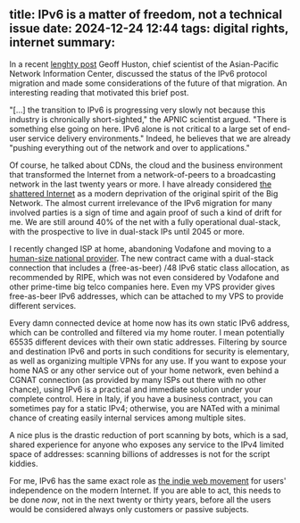 title: IPv6 is a matter of freedom, not a technical issue
date: 2024-12-24 12:44
tags: digital rights, internet
summary: 
---

In a recent [lenghty
post](https://blog.apnic.net/2024/10/22/the-ipv6-transition/) Geoff Huston,
chief scientist of the Asian-Pacific Network Information Center, discussed the
status of the IPv6 protocol migration and made some considerations of the future
of that migration. An interesting reading that motivated this brief post.

"[...] the transition to IPv6 is progressing very slowly not because this
industry is chronically short-sighted," the APNIC scientist argued. "There is
something else  going on here. IPv6 alone is not critical to a large set of
end-user  service delivery environments."  Indeed, he believes that we are
already "pushing everything out of the network and over to applications."

Of course, he talked about CDNs, the cloud and the business environment that
transformed the Internet from a network-of-peers to a broadcasting network in
the last twenty years or more. I have already considered [the shattered
Internet](https://lovergine.com/the-shattered-internet.html) as a modern
deprivation of the original spirit of the Big Network. The almost current
irrelevance of the IPv6 migration for many involved parties is a sign of time
and again proof of such a kind of drift for me. We are still around 40% of the
net with a fully operational dual-stack, with the prospective to live in
dual-stack IPs until 2045 or more.

I recently changed ISP at home, abandoning Vodafone and moving to a [human-size
national provider](https://www.ehiweb.it/). The new contract came with a
dual-stack connection that includes a (free-as-beer) /48 IPv6 static class
allocation, as recommended by RIPE, which was not even considered by Vodafone
and other prime-time big telco companies here.  Even my VPS provider gives
free-as-beer IPv6 addresses, which can be attached to my VPS to provide
different services.

Every damn connected device at home now has its own static IPv6 address, which
can be controlled and filtered via my home router. I mean potentially 65535
different devices with their own static addresses. Filtering by source and
destination IPv6 and ports in such conditions for security is elementary, as
well as organizing multiple VPNs for any use.  If you want to expose your home
NAS or any other service out of your home network, even behind a CGNAT
connection (as provided by many ISPs out there with no other chance), using IPv6
is a practical and immediate solution under your complete control. Here in
Italy, if you have a business contract, you can sometimes pay for a static IPv4;
otherwise, you are NATed with a minimal chance of creating easily internal
services among multiple sites.

A nice plus is the drastic reduction of port scanning by bots, which is a sad,
shared experience for anyone who exposes any service to the IPv4 limited space
of addresses: scanning billions of addresses is not for the script kiddies.

For me, IPv6 has the same exact role as [the indie web
movement](https://en.wikipedia.org/wiki/IndieWeb) for users' independence on the
modern Internet. If you are able to act, this needs to be done _now_, not in the
next twenty or thirty years, before all the users would be considered always
only customers or passive subjects.

